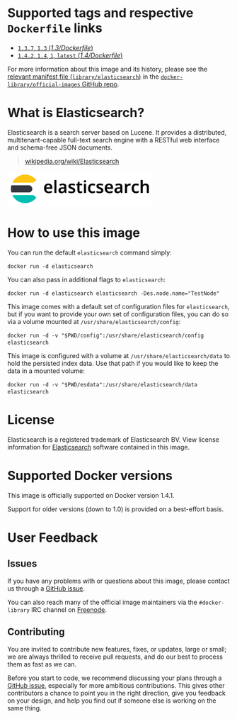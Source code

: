 # Supported tags and respective `Dockerfile` links

- [`1.3.7`, `1.3` (*1.3/Dockerfile*)](https://github.com/docker-library/elasticsearch/blob/2fe2cb3aa293a0e75ebc1f72d27cf1aad73d21cb/1.3/Dockerfile)
- [`1.4.2`, `1.4`, `1`, `latest` (*1.4/Dockerfile*)](https://github.com/docker-library/elasticsearch/blob/2fe2cb3aa293a0e75ebc1f72d27cf1aad73d21cb/1.4/Dockerfile)

For more information about this image and its history, please see the [relevant
manifest file
(`library/elasticsearch`)](https://github.com/docker-library/official-images/blob/master/library/elasticsearch)
in the [`docker-library/official-images` GitHub
repo](https://github.com/docker-library/official-images).

# What is Elasticsearch?

Elasticsearch is a search server based on Lucene. It provides a distributed,
multitenant-capable full-text search engine with a RESTful web interface and
schema-free JSON documents.

> [wikipedia.org/wiki/Elasticsearch](https://en.wikipedia.org/wiki/Elasticsearch)

![logo](https://raw.githubusercontent.com/docker-library/docs/master/elasticsearch/logo.png)

# How to use this image

You can run the default `elasticsearch` command simply:

    docker run -d elasticsearch

You can also pass in additional flags to `elasticsearch`:

    docker run -d elasticsearch elasticsearch -Des.node.name="TestNode"

This image comes with a default set of configuration files for `elasticsearch`,
but if you want to provide your own set of configuration files, you can do so
via a volume mounted at `/usr/share/elasticsearch/config`:

    docker run -d -v "$PWD/config":/usr/share/elasticsearch/config elasticsearch

This image is configured with a volume at `/usr/share/elasticsearch/data` to
hold the persisted index data. Use that path if you would like to keep the data
in a mounted volume:

    docker run -d -v "$PWD/esdata":/usr/share/elasticsearch/data elasticsearch

# License

Elasticsearch is a registered trademark of Elasticsearch BV. View license information for [Elasticsearch](https://github.com/elasticsearch/elasticsearch/blob/66b5ed86f7adede8102cd4d979b9f4924e5bd837/LICENSE.txt) software contained in this image.

# Supported Docker versions

This image is officially supported on Docker version 1.4.1.

Support for older versions (down to 1.0) is provided on a best-effort basis.

# User Feedback

## Issues

If you have any problems with or questions about this image, please contact us
 through a [GitHub issue](https://github.com/docker-library/elasticsearch/issues).

You can also reach many of the official image maintainers via the
`#docker-library` IRC channel on [Freenode](https://freenode.net).

## Contributing

You are invited to contribute new features, fixes, or updates, large or small;
we are always thrilled to receive pull requests, and do our best to process them
as fast as we can.

Before you start to code, we recommend discussing your plans 
through a [GitHub issue](https://github.com/docker-library/elasticsearch/issues), especially for more ambitious
contributions. This gives other contributors a chance to point you in the right
direction, give you feedback on your design, and help you find out if someone
else is working on the same thing.
